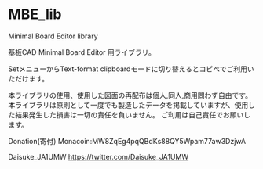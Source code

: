 # MBE_lib
Minimal Board Editor library

基板CAD Minimal Board Editor 用ライブラリ。

SetメニューからText-format clipboardモードに切り替えるとコピペでご利用いただけます。

本ライブラリの使用、使用した図面の再配布は個人,同人,商用問わず自由です。
本ライブラリは原則として一度でも製造したデータを掲載していますが、使用した結果発生した損害は一切の責任を負いません。
ご利用は自己責任でお願いします。

Donation(寄付)
Monacoin:MW8ZqEg4pqQBdKs88QY5Wpam77aw3DzjwA

Daisuke_JA1UMW
https://twitter.com/Daisuke_JA1UMW
